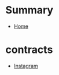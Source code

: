 # Summary
- [Home](README.md)
# contracts
  - [Instagram](contracts/Instagram.sol/contract.Instagram.md)
